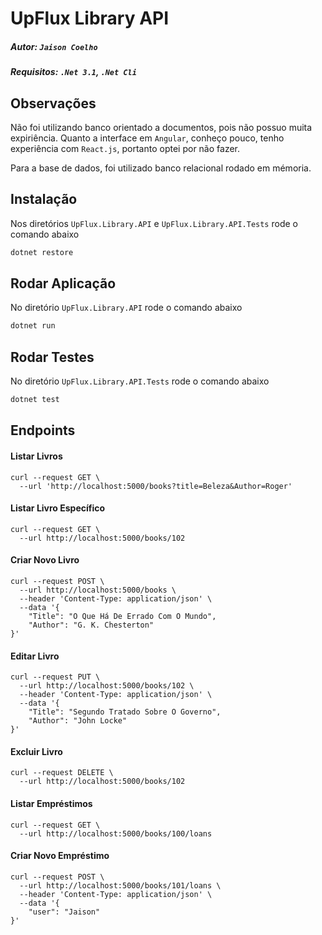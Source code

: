 # UpFlux Library API

##### Autor: `Jaison Coelho`

##### Requisitos: `.Net 3.1`, `.Net Cli`

## Observações
Não foi utilizando banco orientado a documentos, pois não possuo muita expiriência. Quanto a interface em `Angular`, conheço pouco, tenho experiência com `React.js`, portanto optei por não fazer.

Para a base de dados, foi utilizado banco relacional rodado em mémoria.

## Instalação
Nos diretórios `UpFlux.Library.API` e `UpFlux.Library.API.Tests` rode o comando abaixo
```bash
dotnet restore
```

## Rodar Aplicação
No diretório `UpFlux.Library.API` rode o comando abaixo
```bash
dotnet run
```

## Rodar Testes
No diretório `UpFlux.Library.API.Tests` rode o comando abaixo
```bash
dotnet test
```

## Endpoints
#### Listar Livros
```curl
curl --request GET \
  --url 'http://localhost:5000/books?title=Beleza&Author=Roger'
```

#### Listar Livro Específico
```curl
curl --request GET \
  --url http://localhost:5000/books/102
```

#### Criar Novo Livro
```curl
curl --request POST \
  --url http://localhost:5000/books \
  --header 'Content-Type: application/json' \
  --data '{
	"Title": "O Que Há De Errado Com O Mundo",
	"Author": "G. K. Chesterton"
}'
```

#### Editar Livro
```curl
curl --request PUT \
  --url http://localhost:5000/books/102 \
  --header 'Content-Type: application/json' \
  --data '{
	"Title": "Segundo Tratado Sobre O Governo",
	"Author": "John Locke"
}'
```

#### Excluir Livro
```curl
curl --request DELETE \
  --url http://localhost:5000/books/102
```

#### Listar Empréstimos
```curl
curl --request GET \
  --url http://localhost:5000/books/100/loans
```

#### Criar Novo Empréstimo
```curl
curl --request POST \
  --url http://localhost:5000/books/101/loans \
  --header 'Content-Type: application/json' \
  --data '{
	"user": "Jaison"
}'
```